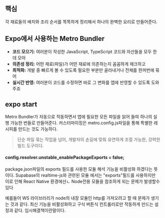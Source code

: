 ## 핵심
각 재료들의 배치와 조리 순서를 똑똑하게 정리해서 하나의 완벽한 요리로 만들어준다.

## Expo에서 사용하는 Metro Bundler
- **코드 모으기:** 여러분이 작성한 JavaScript, TypeScript 코드와 자산들을 모두 한데 모아
- **의존성 정리:** 어떤 재료(파일)가 어떤 재료에 의존하는지 꼼꼼하게 체크하고
- **최적화:** 개발 중 빠르게 볼 수 있도록 필요한 부분만 골라내거나 전체를 한꺼번에 묶어
- **실시간 반영:** 여러분이 코드를 수정하면 바로 그 변화를 앱에 반영할 수 있도록 도와주죠

## expo start
Metro Bundler가 자동으로 작동하면서 앱에 필요한 모든 파일을 읽어 들여 하나의 실행 가능한 번들로 만들어준다.
커스터마이징은 metro.config.js파일을 통해 특별한 레시피를 만드는 것도 가능하다.

> 단순 파일 묶는 작업을 넘어, 개발자의 손길에 맞춰 유연하게 조절 가능한, 강력한 빌드 도구이다.

#### config.resolver.unstable_enablePackageExports = false;
package.json파일의 exports 필드를 사용한 모듈 해석 기능을 비활성화 하겠다는 뜻이다.
Supabase의 realtime-js와 관련된 모듈 에서는 "exports"필드를 사용하지만 이로 인해 React Native 환경에선ㄴ Node전용 모듈을 참조하게 되는 문제가 발생할수있다

예를들어 WS 라이브러리가 node의 내장 모듈인 http를 가져오려고 할 때 문제가 생기는 것과 같다. 최신 기능을 비활성화하고 구식 버튼식 컨트롤러로만 작동하게 만드는 설정과 같다. 임시해결책이란말이다.